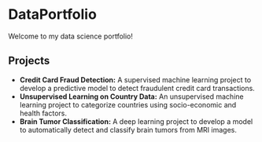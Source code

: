 # DataPortfolio

Welcome to my data science portfolio!

## Projects

- **Credit Card Fraud Detection:** A supervised machine learning project to develop a predictive model to detect fraudulent credit card transactions.
- **Unsupervised Learning on Country Data:** An unsupervised machine learning project to categorize countries using socio-economic and health factors.
- **Brain Tumor Classification:** A deep learning project to develop a model to automatically detect and classify brain tumors from MRI images.
